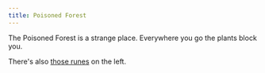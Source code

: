 ```yaml
---
title: Poisoned Forest
---
```


The Poisoned Forest is a strange place. Everywhere you go the plants block you.

There's also [those runes](050-runes.md) on the left.
